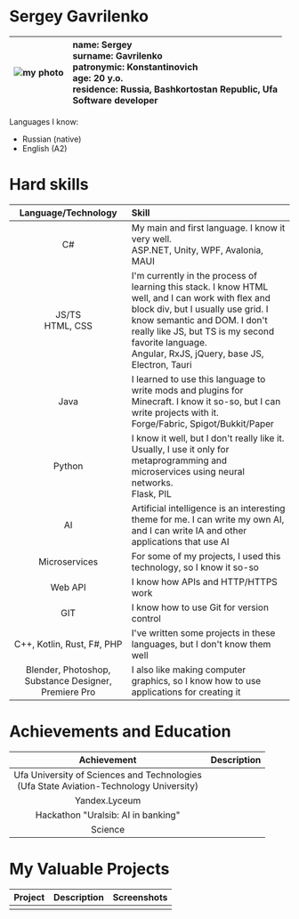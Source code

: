 # Sergey Gavrilenko

| ![my photo](https://sun9-70.userapi.com/impg/Si16oV0MvNY93ZXXokz6v32pJsgEbALtZIabkw/ktI0aFFdz6w.jpg?size=200x267&quality=95&sign=47fa93534137ce8bc7cb5f59c47ffeed&c_uniq_tag=zYpyc91XVVh7vN60_uzvXuoSc0hofU1kIRm7iaLEClk&type=album) | name: Sergey <br/> surname: Gavrilenko <br/> patronymic: Konstantinovich <br/> age: 20 y.o. <br/> residence: Russia, Bashkortostan Republic, Ufa <br/> Software developer |
| --- | :--- |

Languages I know: 
- Russian (native)
- English (A2)

# Hard skills
| Language/Technology | Skill |
| :---: | :--- |
| C# | My main and first language. I know it very well. <br/> ASP.NET, Unity, WPF, Avalonia, MAUI |
| JS/TS<br/>HTML, CSS | I'm currently in the process of learning this stack. I know HTML well, and I can work with flex and block div, but I usually use grid. I know semantic and DOM. I don't really like JS, but TS is my second favorite language. <br/> Angular, RxJS, jQuery, base JS, Electron, Tauri |
| Java | I learned to use this language to write mods and plugins for Minecraft. I know it so-so, but I can write projects with it. <br/> Forge/Fabric, Spigot/Bukkit/Paper |
| Python | I know it well, but I don't really like it. Usually, I use it only for metaprogramming and microservices using neural networks. <br/> Flask, PIL |
| AI | Artificial intelligence is an interesting theme for me. I can write my own AI, and I can write IA and other applications that use AI |
| Microservices | For some of my projects, I used this technology, so I know it so-so |
| Web API | I know how APIs and HTTP/HTTPS work |
| GIT | I know how to use Git for version control |
| C++, Kotlin, Rust, F#, PHP | I've written some projects in these languages, but I don't know them well |
| Blender, Photoshop, Substance Designer, Premiere Pro | I also like making computer graphics, so I know how to use applications for creating it |

# Achievements and Education
| Achievement | Description |
| :---: | :--- |
| Ufa University of Sciences and Technologies<br/>(Ufa State Aviation-Technology University) | |
| Yandex.Lyceum | |
| Hackathon "Uralsib: AI in banking" | |
| Science | |

# My Valuable Projects

| Project | Description | Screenshots |
| --- | --- | --- |
| | | |

